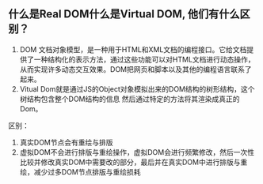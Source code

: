 ## 什么是Real DOM什么是Virtual DOM, 他们有什么区别？

1.  DOM 文档对象模型，是一种用于HTML和XML文档的编程接口。它给文档提供了一种结构化的表示方法，通过这些功能可以对HTML文档进行动态操作，从而实现许多动态交互效果。DOM把网页和脚本以及其他的编程语言联系了起来。
2.  Vitual Dom就是通过JS的Object对象模拟出来的DOM结构的树形结构，这个树结构包含整个DOM结构的信息 然后通过特定的方法将其渲染成真正的Dom。

区别：
1.  真实DOM节点会有重绘与排版
2.  虚拟DOM不会进行排版与重绘操作，虚拟DOM会进行频繁修改，然后一次性比较并修改真实DOM中需要改的部分，最后并在真实DOM中进行排版与重绘，减少过多DOM节点排版与重绘损耗
